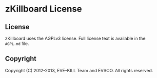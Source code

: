 # zKillboard License

## License
zKillboard uses the AGPLv3 license. Full license text is available in the `AGPL.md` file.

## Copyright
Copyright (C) 2012-2013, EVE-KILL Team and EVSCO. All rights reserved.